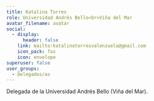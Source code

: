 ```yaml
---
title: Katalina Torres
role: Universidad Andrés Bello<br>Viña del Mar
avatar_filename: avatar
social:
  - display:
      header: false
    link: mailto:katalinatorresvalenzuela@gmail.com
    icon_pack: fas
    icon: envelope
superuser: false
user_groups:
  - Delegados/as
---
```

Delegada de la Universidad Andrés Bello (Viña del Mar).